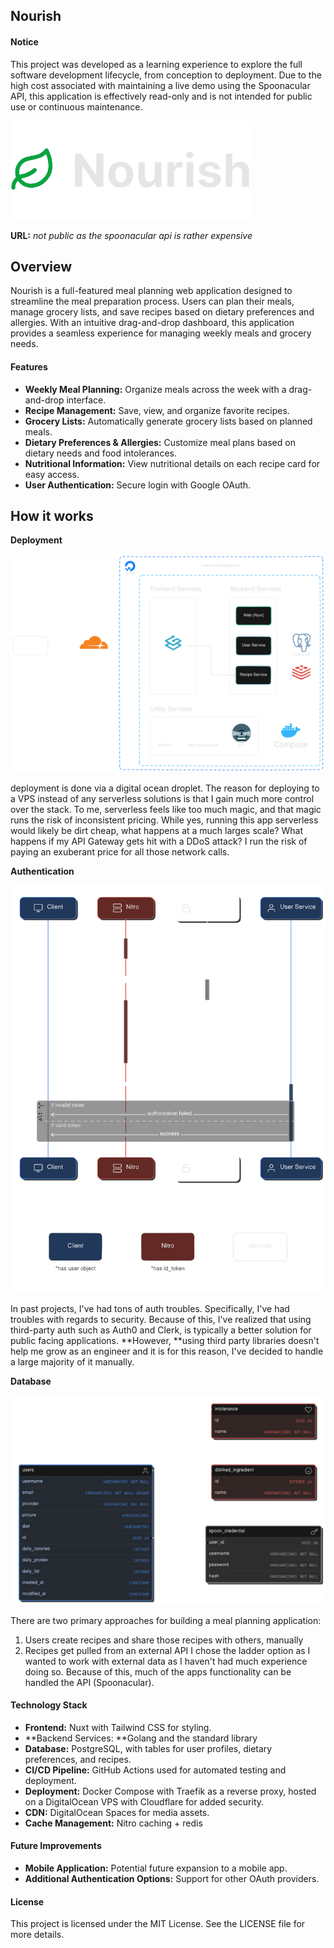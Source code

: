 ## Nourish

#### Notice

This project was developed as a learning experience to explore the full software development lifecycle, from conception to deployment. Due to the high cost associated with maintaining a live demo using the Spoonacular API, this application is effectively read-only and is not intended for public use or continuous maintenance.

![logo](/images/logo.png)

**URL:** _not public as the spoonacular api is rather expensive_

## Overview

Nourish is a full-featured meal planning web application designed to streamline the meal preparation process. Users can plan their meals, manage grocery lists, and save recipes based on dietary preferences and allergies. With an intuitive drag-and-drop dashboard, this application provides a seamless experience for managing weekly meals and grocery needs.

#### Features

- **Weekly Meal Planning:** Organize meals across the week with a drag-and-drop interface.
- **Recipe Management:** Save, view, and organize favorite recipes.
- **Grocery Lists:** Automatically generate grocery lists based on planned meals.
- **Dietary Preferences & Allergies:** Customize meal plans based on dietary needs and food intolerances.
- **Nutritional Information:** View nutritional details on each recipe card for easy access.
- **User Authentication:** Secure login with Google OAuth.

## How it works

**Deployment**

![image.png](/images/infra.png)

deployment is done via a digital ocean droplet. The reason for deploying to a VPS instead of any serverless solutions is that I gain much more control over the stack. To me, serverless feels like too much magic, and that magic runs the risk of inconsistent pricing. While yes, running this app serverless would likely be dirt cheap, what happens at a much larges scale? What happens if my API Gateway gets hit with a DDoS attack? I run the risk of paying an exuberant price for all those network calls.

**Authentication**

![image.png](/images/auth.png)

In past projects, I've had tons of auth troubles. Specifically, I've had troubles with regards to security. Because of this, I've realized that using third-party auth such as Auth0 and Clerk, is typically a better solution for public facing applications. **However, **using third party libraries doesn't help me grow as an engineer and it is for this reason, I've decided to handle a large majority of it manually.

**Database**

![image.png](/images/schema.png)

There are two primary approaches for building a meal planning application:

1. Users create recipes and share those recipes with others, manually
2. Recipes get pulled from an external API
   I chose the ladder option as I wanted to work with external data as I haven't had much experience doing so. Because of this, much of the apps functionality can be handled the API (Spoonacular).

#### Technology Stack

- **Frontend:** Nuxt with Tailwind CSS for styling.
- **Backend Services: **Golang and the standard library
- **Database:** PostgreSQL, with tables for user profiles, dietary preferences, and recipes.
- **CI/CD Pipeline:** GitHub Actions used for automated testing and deployment.
- **Deployment:** Docker Compose with Traefik as a reverse proxy, hosted on a DigitalOcean VPS with Cloudflare for added security.
- **CDN:** DigitalOcean Spaces for media assets.
- **Cache Management:** Nitro caching + redis

#### Future Improvements

- **Mobile Application:** Potential future expansion to a mobile app.
- **Additional Authentication Options:** Support for other OAuth providers.

#### License

This project is licensed under the MIT License. See the LICENSE file for more details.
